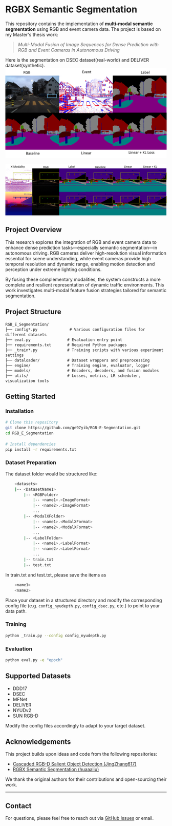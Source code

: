 # RGBX Semantic Segmentation

This repository contains the implementation of **multi-modal semantic segmentation** using RGB and event camera data. The project is based on my Master's thesis work:  
> *Multi-Modal Fusion of Image Sequences for Dense Prediction with RGB and Event Cameras in Autonomous Driving*

Here is the segmentation on DSEC dataset(real-world) and DELIVER dataset(synthetic).
![RGB-E segmentation Results](pic\RGB-E.png)

<!-- ![RGB-Thermal Segmentation Results](pic\RGB-Thermal.png) -->

![RGB-E/D Segementation Results(synthetic dataset)](pic\Synthetic_pic.png)

## Project Overview

This research explores the integration of RGB and event camera data to enhance dense prediction tasks—especially semantic segmentation—in autonomous driving. RGB cameras deliver high-resolution visual information essential for scene understanding, while event cameras provide high temporal resolution and dynamic range, enabling motion detection and perception under extreme lighting conditions.  

By fusing these complementary modalities, the system constructs a more complete and resilient representation of dynamic traffic environments. This work investigates multi-modal feature fusion strategies tailored for semantic segmentation.

## Project Structure

```
RGB_E_Segmentation/
├── config*.py              # Various configuration files for different datasets
├── eval.py                # Evaluation entry point
├── requirements.txt       # Required Python packages
├── _train*.py             # Training scripts with various experiment settings
├── dataloader/            # Dataset wrappers and preprocessing
├── engine/                # Training engine, evaluator, logger
├── models/                # Encoders, decoders, and fusion modules
├── utils/                 # Losses, metrics, LR scheduler, visualization tools
```

## Getting Started

### Installation

```bash
# Clone this repository
git clone https://github.com/ge97yib/RGB-E-Segmentation.git
cd RGB_E_Segmentation

# Install dependencies
pip install -r requirements.txt
```

### Dataset Preparation
The dataset folder would be structured like:
```bash
    <datasets>
    |-- <DatasetName1>
        |-- <RGBFolder>
            |-- <name1>.<ImageFormat>
            |-- <name2>.<ImageFormat>
            ...
        |-- <ModalXFolder>
            |-- <name1>.<ModalXFormat>
            |-- <name2>.<ModalXFormat>
            ...
        |-- <LabelFolder>
            |-- <name1>.<LabelFormat>
            |-- <name2>.<LabelFormat>
            ...
        |-- train.txt
        |-- test.txt
```

In train.txt and test.txt, please save the items as
```bash
    <name1>
    <name2>
```

Place your dataset in a structured directory and modify the corresponding config file (e.g. `config_nyudepth.py`, `config_dsec.py`, etc.) to point to your data path.

### Training

```bash
python _train.py --config config_nyudepth.py
```

### Evaluation

```bash
python eval.py -e "epoch"
```

<!-- ## Fusion Strategies

Implemented fusion modules include:

- Attention-based RGB-event fusion
- AdaIN-style feature alignment
- Dual-stream encoder-decoder architectures -->

## Supported Datasets

- DDD17
- DSEC
- MFNet
- DELIVER
- NYUDv2
- SUN RGB-D

Modify the config files accordingly to adapt to your target dataset.

## Acknowledgements

This project builds upon ideas and code from the following repositories:

- [Cascaded RGB-D Salient Object Detection (JingZhang617)](https://github.com/JingZhang617/cascaded_rgbd_sod)
- [RGBX Semantic Segmentation (huaaaliu)](https://github.com/huaaaliu/RGBX_Semantic_Segmentation)

We thank the original authors for their contributions and open-sourcing their work.



<!-- ## Citation

If you use this work in your research or derive from it, please consider citing:

```
Mengyu Li. "Multi-Modal Fusion of Image Sequences for Dense Prediction with RGB and Event Cameras in Autonomous Driving." Master's Thesis, Technical University of Munich, 2025.
```  -->

<!-- ## License

This repository contains modified components from other open-source projects. Please check individual files for license information where applicable. All modifications made by Mengyu Li are released under [MIT License](https://opensource.org/licenses/MIT). -->

---

## Contact

For questions, please feel free to reach out via [GitHub Issues](https://github.com/ge97yib/RGB-E-Segmentation/issues) or email.
